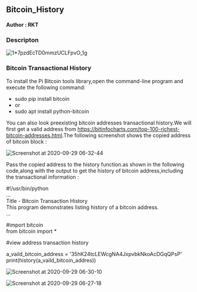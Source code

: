 <h2>Bitcoin_History</h2>

<h4>Author : RKT</h4>

### Descripton ###


![1*7pzdEcTD0mmzUCLFpvO_1g](https://user-images.githubusercontent.com/69615463/94502612-3407c480-0222-11eb-8ccc-0775d24ae630.gif)


### Bitcoin Transactional History ###

To install the Pi Bitcoin tools library,open the command-line program and execute the following command:

<ul>
<li>sudo pip install bitcoin</li>
<li>or</li>
<li>sudo apt install python-bitcoin</li>
</ul>

You can also look preexisting bitcoin addresses transactional history.We will first get a valid address from <a href = "https://bitinfocharts.com/top-100-richest-bitcoin-addresses.html"> https://bitinfocharts.com/top-100-richest-bitcoin-addresses.html</a>.The following screenshot shows the copied address of bitcoin block :

![Screenshot at 2020-09-29 06-32-44](https://user-images.githubusercontent.com/69615463/94502247-5d742080-0221-11eb-882b-228fa057a605.png)

Pass the copied address to the history function.as shown in the following code,along with the output to get the history of bitcoin address,including the transactional information :

#!/usr/bin/python
<br>
...
<br>
Title - Bitcoin Transaction History
<br>
This program demonstrates listing history of a bitcoin address.
<br>
...

#import bitcoin
<br>
from bitcoin import *

#view address transaction history

a_vaild_bitcoin_address = '35hK24tcLEWcgNA4JxpvbkNkoAcDGqQPsP'
<br>
print(history(a_vaild_bitcoin_addres))

![Screenshot at 2020-09-29 06-30-10](https://user-images.githubusercontent.com/69615463/94502335-85638400-0221-11eb-8242-17db4c98ee22.png)

![Screenshot at 2020-09-29 06-27-18](https://user-images.githubusercontent.com/69615463/94502381-a035f880-0221-11eb-8a84-d225a41e48df.png)



